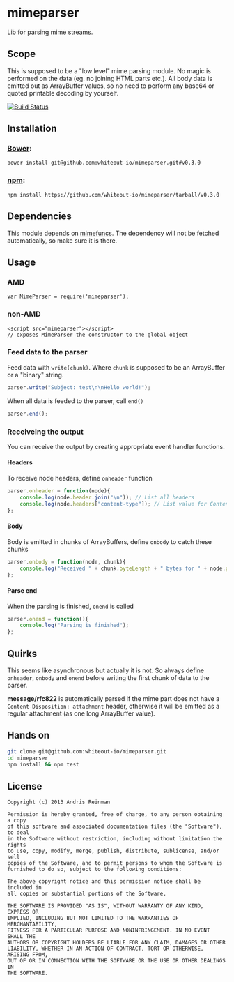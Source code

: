 # mimeparser

Lib for parsing mime streams.

## Scope

This is supposed to be a "low level" mime parsing module. No magic is performed on the data (eg. no joining HTML parts etc.). All body data is emitted out as ArrayBuffer values, so no need to perform any base64 or quoted printable decoding by yourself.

[![Build Status](https://travis-ci.org/whiteout-io/mimeparser.png?branch=master)](https://travis-ci.org/whiteout-io/mimeparser)

## Installation

### [Bower](http://bower.io/):

    bower install git@github.com:whiteout-io/mimeparser.git#v0.3.0

### [npm](https://www.npmjs.org/):

    npm install https://github.com/whiteout-io/mimeparser/tarball/v0.3.0

## Dependencies

This module depends on [mimefuncs](https://github.com/whiteout-io/mimefuncs). The dependency will not be fetched automatically, so make sure it is there.

## Usage

### AMD

    var MimeParser = require('mimeparser');

### non-AMD

    <script src="mimeparser"></script>
    // exposes MimeParser the constructor to the global object

### Feed data to the parser

Feed data with `write(chunk)`. Where `chunk` is supposed to be an ArrayBuffer or a "binary" string.

```javascript
parser.write("Subject: test\n\nHello world!");
```

When all data is feeded to the parser, call `end()`

```javascript
parser.end();
```

### Receiveing the output

You can receive the output by creating appropriate event handler functions.

#### Headers

To receive node headers, define `onheader` function

```javascript
parser.onheader = function(node){
    console.log(node.header.join("\n")); // List all headers
    console.log(node.headers["content-type"]); // List value for Content-Type
};
```

#### Body

Body is emitted in chunks of ArrayBuffers, define `onbody` to catch these chunks

```javascript
parser.onbody = function(node, chunk){
    console.log("Received " + chunk.byteLength + " bytes for " + node.path.join("."));
};
```

#### Parse end

When the parsing is finished, `onend` is called

```javascript
parser.onend = function(){
    console.log("Parsing is finished");
};
```

## Quirks

This seems like asynchronous but actually it is not. So always define `onheader`, `onbody` and `onend` before writing the first chunk of data to the parser.

**message/rfc822** is automatically parsed if the mime part does not have a `Content-Disposition: attachment` header, otherwise it will be emitted as a regular attachment (as one long ArrayBuffer value).

## Hands on

```bash
git clone git@github.com:whiteout-io/mimeparser.git
cd mimeparser
npm install && npm test
```

## License

    Copyright (c) 2013 Andris Reinman

    Permission is hereby granted, free of charge, to any person obtaining a copy
    of this software and associated documentation files (the "Software"), to deal
    in the Software without restriction, including without limitation the rights
    to use, copy, modify, merge, publish, distribute, sublicense, and/or sell
    copies of the Software, and to permit persons to whom the Software is
    furnished to do so, subject to the following conditions:

    The above copyright notice and this permission notice shall be included in
    all copies or substantial portions of the Software.

    THE SOFTWARE IS PROVIDED "AS IS", WITHOUT WARRANTY OF ANY KIND, EXPRESS OR
    IMPLIED, INCLUDING BUT NOT LIMITED TO THE WARRANTIES OF MERCHANTABILITY,
    FITNESS FOR A PARTICULAR PURPOSE AND NONINFRINGEMENT. IN NO EVENT SHALL THE
    AUTHORS OR COPYRIGHT HOLDERS BE LIABLE FOR ANY CLAIM, DAMAGES OR OTHER
    LIABILITY, WHETHER IN AN ACTION OF CONTRACT, TORT OR OTHERWISE, ARISING FROM,
    OUT OF OR IN CONNECTION WITH THE SOFTWARE OR THE USE OR OTHER DEALINGS IN
    THE SOFTWARE.
